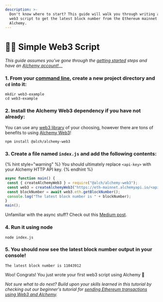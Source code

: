```yaml
---
description: >-
  Don't know where to start? This guide will walk you through writing a simple
  web3 script to get the latest block number from the Ethereum mainnet using
  Alchemy.
---
```


# 👩‍💻 Simple Web3 Script

_This guide assumes you've gone through the_ [_getting started_](../introduction/getting-started.md) _steps and have an_ [_Alchemy account!_](https://alchemy.com/?r=affiliate:b92f4e01-cafb-4038-83f4-372a42df5171)\_\_

### 1. From your [command line](https://www.computerhope.com/jargon/c/commandi.htm), create a new project directory and `cd` into it:

```text
mkdir web3-example
cd web3-example
```

### 2. Install the Alchemy Web3 dependency if you have not already:

You can use any [web3 library](../introduction/getting-started.md#other-web3-libraries) of your choosing, however there are tons of benefits to using [Alchemy Web3](../documentation/alchemy-web3/)! 

```text
npm install @alch/alchemy-web3
```

### 3. Create a file named `index.js` and add the following contents:

{% hint style="warning" %}
You should ultimately replace `<api-key>` with your Alchemy HTTP API key. 
{% endhint %}

```javascript
async function main() {
 const { createAlchemyWeb3 } = require("@alch/alchemy-web3");
 const web3 = createAlchemyWeb3("https://eth-mainnet.alchemyapi.io/<api-key>");
 const blockNumber = await web3.eth.getBlockNumber();
 console.log("The latest block number is " + blockNumber);
}
main();             
```

Unfamiliar with the async stuff? Check out this [Medium post](https://medium.com/better-programming/understanding-async-await-in-javascript-1d81bb079b2c).

### 4. Run it using node

```text
node index.js
```

### 5. You should now see the latest block number output in your console! 

```text
The latest block number is 11043912
```

Woo! Congrats! You just wrote your first web3 script using Alchemy 🎉 

_Not sure what to do next? Build upon your skills learned in this tutorial by checking out our beginner's tutorial for_ [_sending Ethereum transactions using Web3 and Alchemy_](sending-txs.md)_._

